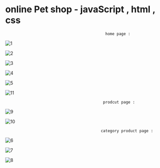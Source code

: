 # online Pet shop  -  javaScript , html , css

                                                home page :
                                                
![1](https://user-images.githubusercontent.com/59862302/174878720-3eb14c20-be5e-414d-8368-65a57aaadb80.jpg)

![2](https://user-images.githubusercontent.com/59862302/174878750-4bd58c6f-6c3f-46ef-bf84-b13047fc2e41.jpg)

![3](https://user-images.githubusercontent.com/59862302/174878764-93149aa6-ed82-4634-9231-aebc1725e328.jpg)

![4](https://user-images.githubusercontent.com/59862302/174878783-1eba2b39-b445-443d-90bf-9b1f5ed771cd.jpg)

![5](https://user-images.githubusercontent.com/59862302/174878801-cfcb52d0-06ad-49ca-9677-5252ef9da4d5.jpg)

![11](https://user-images.githubusercontent.com/59862302/174878832-eb313010-5686-4c3e-aaf9-dc541a248df6.jpg)

                                               prodcut page :
 ![9](https://user-images.githubusercontent.com/59862302/174879234-87280442-c33f-432e-9258-3e1096221d6f.jpg)
 
 ![10](https://user-images.githubusercontent.com/59862302/174879268-f66ddcdb-7fb7-40d1-a9a9-18dbc39a33f6.jpg)
                                   
                                              category product page :
                                              
 ![6](https://user-images.githubusercontent.com/59862302/174879435-31d198c6-b6f2-4a29-9d6e-4f672584f1a0.jpg)
 
 ![7](https://user-images.githubusercontent.com/59862302/174879474-b3d6ff09-557a-4d53-9181-797ff786751a.jpg)

 ![8](https://user-images.githubusercontent.com/59862302/174879485-4bbc1418-a25f-4f1e-ba15-c9ebaa978847.jpg)
                                    


